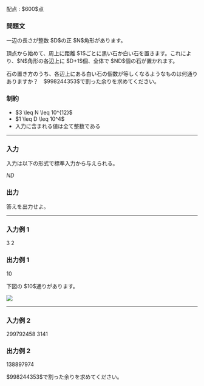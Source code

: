 
<div>

<span>

<span>

<p>
配点 : $600$点
</p>

<div>

<section>

### **問題文**

<p>
一辺の長さが整数 $D$の正 $N$角形があります。
</p>

<p>
頂点から始めて、周上に距離 $1$ごとに黒い石か白い石を置きます。これにより、$N$角形の各辺上に $D+1$個、全体で $ND$個の石が置かれます。
</p>

<p>
石の置き方のうち、各辺上にある白い石の個数が等しくなるようなものは何通りありますか？　$998244353$で割った余りを求めてください。
</p>

</section>

</div>

<div>

<section>

### **制約**

<ul>

<li>
$3 \leq N \leq 10^{12}$
</li>

<li>
$1 \leq D \leq 10^4$
</li>

<li>
入力に含まれる値は全て整数である
</li>

</ul>

</section>

</div>

---

<div>

<div>

<section>

### **入力**

<p>
入力は以下の形式で標準入力から与えられる。
</p>

<div>

$N$$D$
</div>

</section>

</div>

<div>

<section>

### **出力**

<p>
答えを出力せよ。  
</p>

</section>

</div>

</div>

---

<div>

<section>

### **入力例 1**

<div>

3 2

</div>

</section>

</div>

<div>

<section>

### **出力例 1**

<div>

10

</div>

<p>
下図の $10$通りがあります。
</p>

<p>

<img src="https://img.atcoder.jp/abc256/ba2bebe9d374f281e2b44e36231abae2.png">

</img>

</p>

</section>

</div>

---

<div>

<section>

### **入力例 2**

<div>

299792458 3141

</div>

</section>

</div>

<div>

<section>

### **出力例 2**

<div>

138897974

</div>

<p>
$998244353$で割った余りを求めてください。
</p>

</section>

</div>

</span>

</span>

</div>
